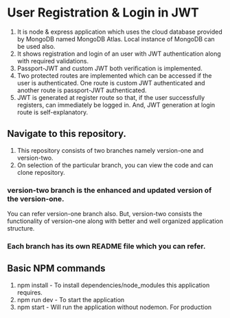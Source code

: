 # User Registration & Login in JWT

1. It is node & express application which uses the cloud database provided by MongoDB named MongoDB Atlas. Local instance of MongoDB can be used also.
2. It shows registration and login of an user with JWT authentication along with required validations.
3. Passport-JWT and custom JWT both verification is implemented.
4. Two protected routes are implemented which can be accessed if the user is authenticated. One route is custom JWT authenticated and another route is passport-JWT authenticated.
5. JWT is generated at register route so that, if the user successfully registers, can immediately be logged in. And, JWT generation at login route is self-explanatory.

## Navigate to this repository.

1. This repository consists of two branches namely version-one and version-two.
2. On selection of the particular branch, you can view the code and can clone repository.

### version-two branch is the enhanced and updated version of the version-one.

You can refer version-one branch also. But, version-two consists the functionality of version-one along with better and well organized application structure.

### Each branch has its own README file which you can refer.

## Basic NPM commands

1. npm install - To install dependencies/node_modules this application requires.
2. npm run dev - To start the application
3. npm start - Will run the application without nodemon. For production
